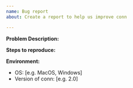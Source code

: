 ```yaml
---
name: Bug report
about: Create a report to help us improve conn

---
```


**Problem Description:**

**Steps to reproduce:**

**Environment:**
 - OS: [e.g. MacOS, Windows]
 - Version of conn: [e.g. 2.0]